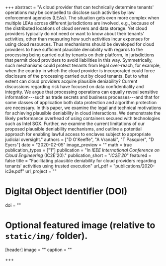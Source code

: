 +++
abstract = "A cloud provider that can technically determine tenants' operations may be compelled to disclose such activities by law enforcement agencies (LEAs). The situation gets even more complex when multiple LEAs across different jurisdictions are involved, e.g., because of the distributed locations of cloud servers and data storage. Yet cloud providers typically do not need or want to know about their tenants' activities, other than measuring how such activities incur expenses for using cloud resources. Thus mechanisms should be developed for cloud providers to have sufficient plausible deniability with regards to the processing being carried out by tenants on their platform, in jurisdictions that permit cloud providers to avoid liabilities in this way. Symmetrically, such mechanisms could protect tenants from legal over-reach, for example, when the country in which the cloud provider is incorporated could force disclosure of the processing carried out by cloud tenants. But to what extent can cloud providers acquire plausible deniability? Current discussions regarding risk have focused on data confidentiality and integrity. We argue that processing operations can equally reveal sensitive information---such as trade secrets and business processes---and that for some classes of application both data protection and algorithm protection are necessary. In this paper, we examine the legal and technical motivations for achieving plausible deniability in cloud interactions. We demonstrate the likely performance overhead of using containers secured with technologies such as Intel SGX. Further, we examine the current limitations of our proposed plausible deniability mechanisms, and outline a potential approach for enabling lawful access to enclaves subject to appropriate judicial oversight."
authors = ["D O'Keeffe", "A Vranaki", "T Pasquier", "D Eyers"]
date = "2020-02-05"
image_preview = ""
math = true
publication_types = ["1"]
publication = "In *IEEE International Conference on Cloud Engineering* (IC2E'20)."
publication_short = "*IC2E'20*"
featured = false
title = "Facilitating plausible deniability for cloud providers regarding tenants' activities using trusted execution"
url_pdf = "publications/2020-ic2e.pdf"
url_project = ""

# Digital Object Identifier (DOI)
doi = ""

# Optional featured image (relative to `static/img/` folder).
[header]
image = ""
caption = ""

+++
